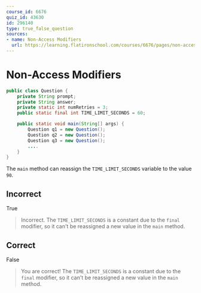 ```yaml
---
course_id: 6676
quiz_id: 43630
id: 296140
type: true_false_question
sources:
- name: Non-Access Modifiers
  url: https://learning.flatironschool.com/courses/6676/pages/non-access-modifiers
---
```


# Non-Access Modifiers

```java
public class Question {
    private String prompt;
    private String answer;
    private static int numRetries = 3;
    public static final int TIME_LIMIT_SECONDS = 60;

    public static void main(String[] args) {
        Question q1 = new Question();
        Question q2 = new Question();
        Question q3 = new Question();
        ....
    }
}
```

The `main` method can reassign the `TIME_LIMIT_SECONDS` variable to the value `90`.

## Incorrect

True

> Incorrect.  The `TIME_LIMIT_SECONDS` is a constant due to the `final` modifier,
> so it can't be reassigned a new value in the `main` method.

## Correct

False

> You are correct!  The `TIME_LIMIT_SECONDS` is a constant due to the `final` modifier,
> so it can't be reassigned a new value in the `main` method.

